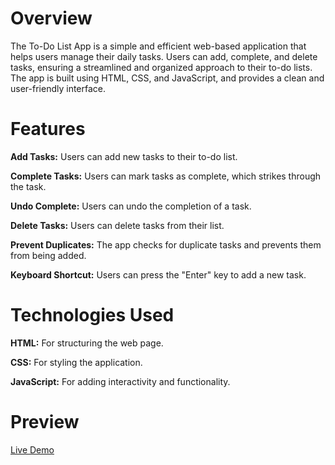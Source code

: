 # Overview
The To-Do List App is a simple and efficient web-based application that helps users manage their daily tasks. Users can add, complete, and delete tasks, ensuring a streamlined and organized approach to their to-do lists. The app is built using HTML, CSS, and JavaScript, and provides a clean and user-friendly interface.

# Features
**Add Tasks:** Users can add new tasks to their to-do list.

**Complete Tasks:** Users can mark tasks as complete, which strikes through the task.

**Undo Complete:** Users can undo the completion of a task.

**Delete Tasks:** Users can delete tasks from their list.

**Prevent Duplicates:** The app checks for duplicate tasks and prevents them from being added.

**Keyboard Shortcut:** Users can press the "Enter" key to add a new task.

# Technologies Used
**HTML:** For structuring the web page.

**CSS:** For styling the application.

**JavaScript:** For adding interactivity and functionality.

# Preview
[Live Demo](https://arnavdeepaware-todolist.netlify.app/)
